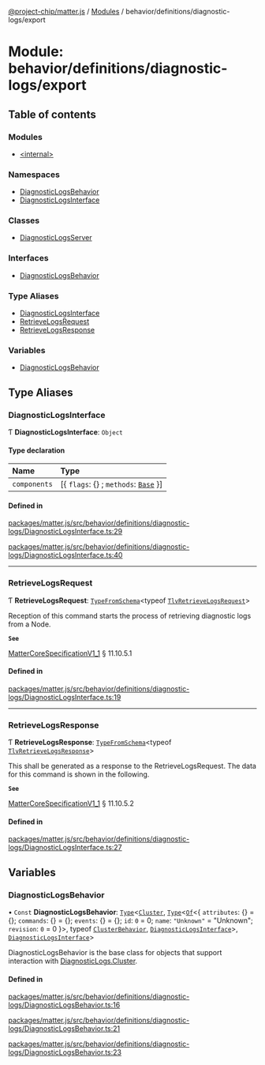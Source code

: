 [@project-chip/matter.js](../README.md) / [Modules](../modules.md) / behavior/definitions/diagnostic-logs/export

# Module: behavior/definitions/diagnostic-logs/export

## Table of contents

### Modules

- [\<internal\>](behavior_definitions_diagnostic_logs_export._internal_.md)

### Namespaces

- [DiagnosticLogsBehavior](behavior_definitions_diagnostic_logs_export.DiagnosticLogsBehavior.md)
- [DiagnosticLogsInterface](behavior_definitions_diagnostic_logs_export.DiagnosticLogsInterface.md)

### Classes

- [DiagnosticLogsServer](../classes/behavior_definitions_diagnostic_logs_export.DiagnosticLogsServer.md)

### Interfaces

- [DiagnosticLogsBehavior](../interfaces/behavior_definitions_diagnostic_logs_export.DiagnosticLogsBehavior-1.md)

### Type Aliases

- [DiagnosticLogsInterface](behavior_definitions_diagnostic_logs_export.md#diagnosticlogsinterface)
- [RetrieveLogsRequest](behavior_definitions_diagnostic_logs_export.md#retrievelogsrequest)
- [RetrieveLogsResponse](behavior_definitions_diagnostic_logs_export.md#retrievelogsresponse)

### Variables

- [DiagnosticLogsBehavior](behavior_definitions_diagnostic_logs_export.md#diagnosticlogsbehavior)

## Type Aliases

### DiagnosticLogsInterface

Ƭ **DiagnosticLogsInterface**: `Object`

#### Type declaration

| Name | Type |
| :------ | :------ |
| `components` | [\{ `flags`: {} ; `methods`: [`Base`](../interfaces/behavior_definitions_diagnostic_logs_export.DiagnosticLogsInterface.Base.md)  }] |

#### Defined in

[packages/matter.js/src/behavior/definitions/diagnostic-logs/DiagnosticLogsInterface.ts:29](https://github.com/project-chip/matter.js/blob/3adaded6/packages/matter.js/src/behavior/definitions/diagnostic-logs/DiagnosticLogsInterface.ts#L29)

[packages/matter.js/src/behavior/definitions/diagnostic-logs/DiagnosticLogsInterface.ts:40](https://github.com/project-chip/matter.js/blob/3adaded6/packages/matter.js/src/behavior/definitions/diagnostic-logs/DiagnosticLogsInterface.ts#L40)

___

### RetrieveLogsRequest

Ƭ **RetrieveLogsRequest**: [`TypeFromSchema`](tlv_export.md#typefromschema)\<typeof [`TlvRetrieveLogsRequest`](cluster_export.DiagnosticLogs.md#tlvretrievelogsrequest)\>

Reception of this command starts the process of retrieving diagnostic logs from a Node.

**`See`**

[MatterCoreSpecificationV1_1](../interfaces/spec_export.MatterCoreSpecificationV1_1.md) § 11.10.5.1

#### Defined in

[packages/matter.js/src/behavior/definitions/diagnostic-logs/DiagnosticLogsInterface.ts:19](https://github.com/project-chip/matter.js/blob/3adaded6/packages/matter.js/src/behavior/definitions/diagnostic-logs/DiagnosticLogsInterface.ts#L19)

___

### RetrieveLogsResponse

Ƭ **RetrieveLogsResponse**: [`TypeFromSchema`](tlv_export.md#typefromschema)\<typeof [`TlvRetrieveLogsResponse`](cluster_export.DiagnosticLogs.md#tlvretrievelogsresponse)\>

This shall be generated as a response to the RetrieveLogsRequest. The data for this command is shown in the
following.

**`See`**

[MatterCoreSpecificationV1_1](../interfaces/spec_export.MatterCoreSpecificationV1_1.md) § 11.10.5.2

#### Defined in

[packages/matter.js/src/behavior/definitions/diagnostic-logs/DiagnosticLogsInterface.ts:27](https://github.com/project-chip/matter.js/blob/3adaded6/packages/matter.js/src/behavior/definitions/diagnostic-logs/DiagnosticLogsInterface.ts#L27)

## Variables

### DiagnosticLogsBehavior

• `Const` **DiagnosticLogsBehavior**: [`Type`](../interfaces/behavior_cluster_export.ClusterBehavior.Type.md)\<[`Cluster`](../interfaces/cluster_export.DiagnosticLogs.Cluster.md), [`Type`](../interfaces/behavior_cluster_export.ClusterBehavior.Type.md)\<[`Of`](../interfaces/cluster_export.ClusterType.Of.md)\<\{ `attributes`: {} = \{}; `commands`: {} = \{}; `events`: {} = \{}; `id`: ``0`` = 0; `name`: ``"Unknown"`` = "Unknown"; `revision`: ``0`` = 0 }\>, typeof [`ClusterBehavior`](behavior_cluster_export.ClusterBehavior.md), [`DiagnosticLogsInterface`](behavior_definitions_diagnostic_logs_export.md#diagnosticlogsinterface)\>, [`DiagnosticLogsInterface`](behavior_definitions_diagnostic_logs_export.md#diagnosticlogsinterface)\>

DiagnosticLogsBehavior is the base class for objects that support interaction with [DiagnosticLogs.Cluster](cluster_export.DiagnosticLogs.md#cluster).

#### Defined in

[packages/matter.js/src/behavior/definitions/diagnostic-logs/DiagnosticLogsBehavior.ts:16](https://github.com/project-chip/matter.js/blob/3adaded6/packages/matter.js/src/behavior/definitions/diagnostic-logs/DiagnosticLogsBehavior.ts#L16)

[packages/matter.js/src/behavior/definitions/diagnostic-logs/DiagnosticLogsBehavior.ts:21](https://github.com/project-chip/matter.js/blob/3adaded6/packages/matter.js/src/behavior/definitions/diagnostic-logs/DiagnosticLogsBehavior.ts#L21)

[packages/matter.js/src/behavior/definitions/diagnostic-logs/DiagnosticLogsBehavior.ts:23](https://github.com/project-chip/matter.js/blob/3adaded6/packages/matter.js/src/behavior/definitions/diagnostic-logs/DiagnosticLogsBehavior.ts#L23)
